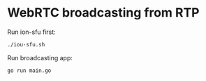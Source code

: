 # WebRTC broadcasting from RTP

Run ion-sfu first:

```bash
./iou-sfu.sh
```

Run broadcasting app:

```bash
go run main.go
```
